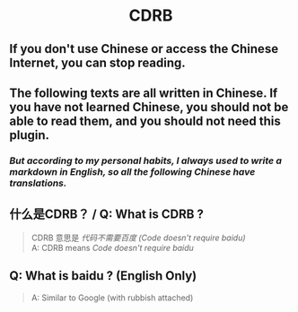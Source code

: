 
# <div align="center">CDRB</div>  

<p align="center"></p>  

## **If you don't use Chinese or access the Chinese Internet, you can stop reading.**  
## **The following texts are all written in Chinese. If you have not learned Chinese, you should not be able to read them, and you should not need this plugin.**  
### ***But according to my personal habits, I always used to write a markdown in English, so all the following Chinese have translations.***  
  

## 什么是CDRB？ / Q: What is CDRB ?  
> CDRB 意思是 *代码不需要百度 (Code doesn't require baidu)*  
> A: CDRB means *Code doesn't require baidu*  

## Q: What is baidu ? (English Only)
> A: Similar to Google (with rubbish attached)